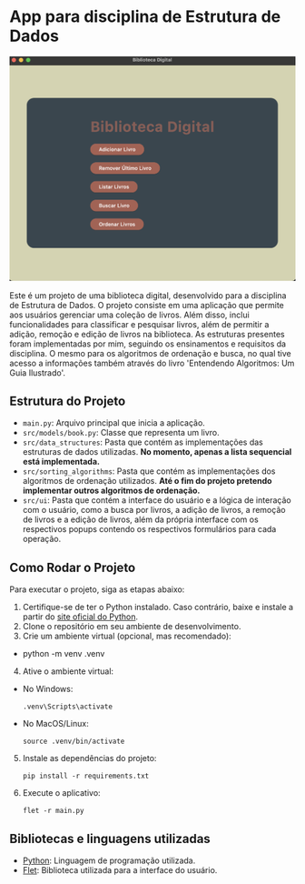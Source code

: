 # App para disciplina de Estrutura de Dados

![App Screenshot](src/images/screenshot_project.png)

Este é um projeto de uma biblioteca digital, desenvolvido para a disciplina de Estrutura de Dados. O projeto consiste em uma aplicação que permite aos usuários gerenciar uma coleção de livros. Além disso, inclui funcionalidades para classificar e pesquisar livros, além de permitir a adição, remoção e edição de livros na biblioteca. As estruturas presentes foram implementadas por mim, seguindo os ensinamentos e requisitos da disciplina. O mesmo para os algoritmos de ordenação e busca, no qual tive acesso a informações também através do livro 'Entendendo Algoritmos: Um Guia Ilustrado'.

## Estrutura do Projeto

- `main.py`: Arquivo principal que inicia a aplicação.
- `src/models/book.py`: Classe que representa um livro.
- `src/data_structures`: Pasta que contém as implementações das estruturas de dados utilizadas. **No momento, apenas a lista sequencial está implementada.**
- `src/sorting_algorithms`: Pasta que contém as implementações dos algoritmos de ordenação utilizados. **Até o fim do projeto pretendo implementar outros algoritmos de ordenação.**
- `src/ui`: Pasta que contém a interface do usuário e a lógica de interação com o usuário, como a busca por livros, a adição de livros, a remoção de livros e a edição de livros, além da própria interface com os respectivos popups contendo os respectivos formulários para cada operação.

## Como Rodar o Projeto

Para executar o projeto, siga as etapas abaixo:

1. Certifique-se de ter o Python instalado. Caso contrário, baixe e instale a partir do [site oficial do Python](https://www.python.org/downloads/).
2. Clone o repositório em seu ambiente de desenvolvimento.
3. Crie um ambiente virtual (opcional, mas recomendado):
- python -m venv .venv
4. Ative o ambiente virtual:
- No Windows:
  ```
  .venv\Scripts\activate
  ```
- No MacOS/Linux:
  ```
  source .venv/bin/activate
  ```
5. Instale as dependências do projeto:
    ```
    pip install -r requirements.txt
    ```
6. Execute o aplicativo:
    ```
    flet -r main.py
    ```

## Bibliotecas e linguagens utilizadas

- [Python](https://www.python.org/): Linguagem de programação utilizada.
- [Flet](https://flet.dev/docs/): Biblioteca utilizada para a interface do usuário.
